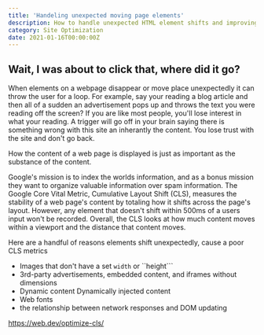 ```yaml
---
title: 'Handeling unexpected moving page elements'
description: How to handle unexpected HTML element shifts and improving Google's Core Vital metric, Cumulative Layout Shift
category: Site Optimization
date: 2021-01-16T00:00:00Z
---
```


## Wait, I was about to click that, where did it go?

When elements on a webpage disappear or move place unexpectedly it can throw the user for a loop. For example, say your reading a blog article and then all of a sudden an advertisement pops up and throws the text you were reading off the screen? If you are like most people, you'll lose interest in what your reading. A trigger will go off in your brain saying there is something wrong with this site an inherantly the content. You lose trust with the site and don't go back.

How the content of a web page is displayed is just as important as the substance of the content. 

Google's mission is to index the worlds information, and as a bonus mission they want to organize valuable information over spam information. The Google Core Vital Metric, Cumulative Layout Shift (CLS), measures the stability of a web page's content by totaling how it shifts across the page's layout. However, any element that doesn't shift within 500ms of a users input won't be recorded. Overall, the CLS looks at how much content moves within a viewport and the distance that content moves.

Here are a handful of reasons elements shift unexpectedly, cause a poor CLS metrics

* Images that don't have a set ```width``` or ``height```
* 3rd-party advertisements, embedded content, and iframes without dimensions
* Dynamic content Dynamically injected content
* Web fonts
* the relationship between network responses and DOM updating


https://web.dev/optimize-cls/
